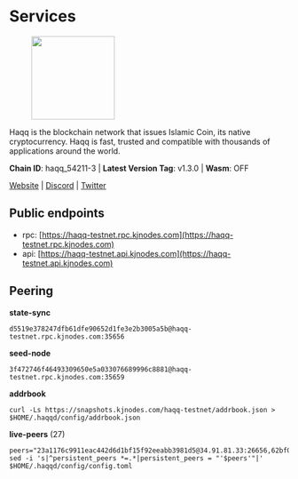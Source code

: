 # Services

<figure><img src="https://raw.githubusercontent.com/kj89/testnet_manuals/main/pingpub/logos/haqq.png" width="150" alt=""><figcaption></figcaption></figure>

Haqq is the blockchain network that issues Islamic Coin,  its native cryptocurrency. Haqq is fast, trusted and  compatible with thousands of applications around the world.

**Chain ID**: haqq_54211-3 | **Latest Version Tag**: v1.3.0 | **Wasm**: OFF

[Website](https://islamiccoin.net) | [Discord](https://discord.gg/hU9MHG5kZq) | [Twitter](https://twitter.com/Islamic_Coin)


## Public endpoints

* rpc: [https://haqq-testnet.rpc.kjnodes.com](https://haqq-testnet.rpc.kjnodes.com)
* api: [https://haqq-testnet.api.kjnodes.com](https://haqq-testnet.api.kjnodes.com)

## Peering

**state-sync**

```
d5519e378247dfb61dfe90652d1fe3e2b3005a5b@haqq-testnet.rpc.kjnodes.com:35656
```

**seed-node**

```
3f472746f46493309650e5a033076689996c8881@haqq-testnet.rpc.kjnodes.com:35659
```

**addrbook**
```
curl -Ls https://snapshots.kjnodes.com/haqq-testnet/addrbook.json > $HOME/.haqqd/config/addrbook.json
```

**live-peers** (27)
```
peers="23a1176c9911eac442d6d1bf15f92eeabb3981d5@34.91.81.33:26656,62bf004201a90ce00df6f69390378c3d90f6dd7e@34.90.129.213:26656,360d7095f3c1250a013cfe66c43a3f0790782f78@84.46.254.50:26656,d59dc597f0d41bcbc7ff53374686affb143726c2@51.195.203.103:35656,ed145a35b436878c1f1c10634bd18600f3696e17@95.217.181.142:26656,9af0d63f02475fc5c4cf60723070ea735895b626@185.119.59.223:26656,56158e0f2acf850114e82644afceb565a73b08cc@185.144.99.95:26656,125063c422e09faf45b849dd73dea61f624db891@65.109.53.60:26656,6771e65c1b30cc514faf5943320fdda480fe9124@95.216.39.183:26656,23ff658b56fbb8bc73372973a34733ff5d79b435@142.132.202.50:11604,0833039f717227ccd156d156ea772746b8ac6d71@146.19.24.139:26656,927a323649e7dd8d4c75da6e5edaee439652b46f@65.109.92.241:20116,48a2a7762a579d25bca95b0a3548b714238dd60b@213.239.216.252:20656,2d13d679b64e1a574904a140f72815644ec71131@65.21.133.125:30656,ba56c564a5430632e59e2b08fc348735bc56b32f@154.12.232.140:26656,de231cd155362b2687dca190a744bf839ce4ce63@23.88.112.123:26656,c2e099196ba2dcebed50c66393a79bc13b43b698@78.29.44.119:26656,88fb8b08f2184cf9390826eeb470b8b693a7e68b@185.202.223.58:26656,7094f2c1ee04801b76159bd614eb5947ffc8c5d9@109.71.177.3:35656,99a8389c84625503c2b8d734dfd78035d28e4f15@65.109.30.117:26656,3df5a68b919177179c6dcb0b9c9354fd6bbba1c8@65.109.92.240:20116,62d44513c7fd5aafa65773e5c015ca032f8eea4a@213.239.213.179:26656,d648d598c34e0e58ec759aa399fe4534021e8401@109.205.180.81:26656,f57fae1bdea281392b563a58978a2d8c0a37725f@95.217.233.234:26656,0629018cef2e53288757381ffdc0b84cbb5931cc@95.216.1.249:26656,35e1bf6fda8a37c9c4872527a30b1fe26b0a155f@45.13.59.201:26656,de8e608c13d4c215fd5012f4b347fbe2217d722f@146.190.58.63:35656"
sed -i 's|^persistent_peers *=.*|persistent_peers = "'$peers'"|' $HOME/.haqqd/config/config.toml
```
